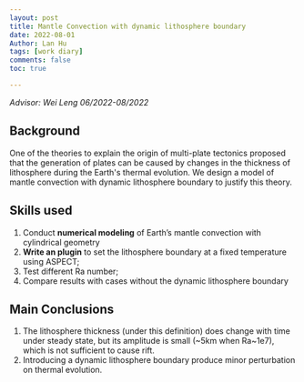 ```yaml
---
layout: post
title: Mantle Convection with dynamic lithosphere boundary
date: 2022-08-01
Author: Lan Hu
tags: [work diary]
comments: false
toc: true

---
```


*Advisor: Wei Leng	06/2022-08/2022*



## Background

One of the theories to explain the origin of multi-plate tectonics proposed that the generation of plates can be caused by changes in the thickness of lithosphere during the Earth's thermal evolution. We design a model of mantle convection with dynamic lithosphere boundary to justify this theory.



## Skills used

1. Conduct **numerical modeling** of Earth’s mantle convection with cylindrical geometry 
2. **Write an plugin** to set the lithosphere boundary at a fixed temperature using ASPECT; 
3. Test different Ra number; 
4. Compare results with cases without the dynamic lithosphere boundary



## Main Conclusions

1. The lithosphere thickness (under this definition) does change with time under steady state, but its amplitude is small (~5km when Ra~1e7), which is not sufficient to cause rift. 
2. Introducing a dynamic lithosphere boundary produce minor perturbation on thermal evolution.